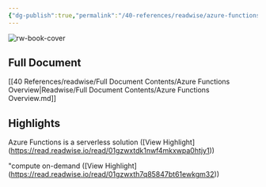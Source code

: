```yaml
---
{"dg-publish":true,"permalink":"/40-references/readwise/azure-functions-overview/","tags":["rw/articles"]}
---
```


![rw-book-cover](https://readwise-assets.s3.amazonaws.com/media/uploaded_book_covers/profile_921743/open-graph-image_LeISKTK.png)

## Full Document
[[40 References/readwise/Full Document Contents/Azure Functions Overview\|Readwise/Full Document Contents/Azure Functions Overview.md]]

## Highlights
Azure Functions is a serverless solution ([View Highlight] (https://read.readwise.io/read/01gzwxtdk1nwf4mkxwpa0htjy1))


"compute on-demand ([View Highlight] (https://read.readwise.io/read/01gzwxth7q85847bt61ewkgm32))



